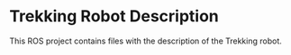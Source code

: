 # Trekking Robot Description

This ROS project contains files with the description of the Trekking robot.

